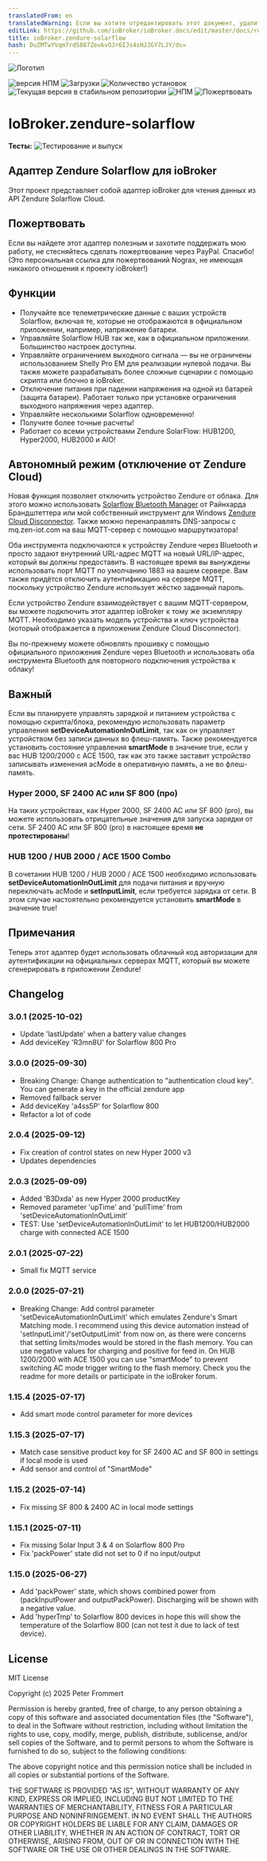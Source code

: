 ```yaml
---
translatedFrom: en
translatedWarning: Если вы хотите отредактировать этот документ, удалите поле «translationFrom», в противном случае этот документ будет снова автоматически переведен
editLink: https://github.com/ioBroker/ioBroker.docs/edit/master/docs/ru/adapterref/iobroker.zendure-solarflow/README.md
title: ioBroker.zendure-solarflow
hash: DuZMTwYVqm7rd5887ZeukvOJr6IJs4sHJJGY7LJY/dc=
---
```

![Логотип](../../../en/adapterref/iobroker.zendure-solarflow/admin/zendure-solarflow.png)

![версия НПМ](https://img.shields.io/npm/v/iobroker.zendure-solarflow.svg)
![Загрузки](https://img.shields.io/npm/dm/iobroker.zendure-solarflow.svg)
![Количество установок](https://iobroker.live/badges/zendure-solarflow-installed.svg)
![Текущая версия в стабильном репозитории](https://iobroker.live/badges/zendure-solarflow-stable.svg)
![НПМ](https://nodei.co/npm/iobroker.zendure-solarflow.png?downloads=true)
![Пожертвовать](https://img.shields.io/badge/PayPal-00457C?style=for-the-badge&logo=paypal&logoColor=white)

# IoBroker.zendure-solarflow
**Тесты:** ![Тестирование и выпуск](https://github.com/nograx/ioBroker.zendure-solarflow/workflows/Test%20and%20Release/badge.svg)

## Адаптер Zendure Solarflow для ioBroker
Этот проект представляет собой адаптер ioBroker для чтения данных из API Zendure Solarflow Cloud.

## Пожертвовать
Если вы найдете этот адаптер полезным и захотите поддержать мою работу, не стесняйтесь сделать пожертвование через PayPal. Спасибо! (Это персональная ссылка для пожертвований Nograx, не имеющая никакого отношения к проекту ioBroker!)<br />

## Функции
- Получайте все телеметрические данные с ваших устройств Solarflow, включая те, которые не отображаются в официальном приложении, например, напряжение батареи.
- Управляйте Solarflow HUB так же, как в официальном приложении. Большинство настроек доступны.
- Управляйте ограничением выходного сигнала — вы не ограничены использованием Shelly Pro EM для реализации нулевой подачи. Вы также можете разрабатывать более сложные сценарии с помощью скрипта или блочно в ioBroker.
- Отключение питания при падении напряжения на одной из батарей (защита батареи). Работает только при установке ограничения выходного напряжения через адаптер.
- Управляйте несколькими Solarflow одновременно!
- Получите более точные расчеты!
- Работает со всеми устройствами Zendure SolarFlow: HUB1200, Hyper2000, HUB2000 и AIO!

## Автономный режим (отключение от Zendure Cloud)
Новая функция позволяет отключить устройство Zendure от облака. Для этого можно использовать [Solarflow Bluetooth Manager](https://github.com/reinhard-brandstaedter/solarflow-bt-manager) от Райнхарда Брандштеттера или мой собственный инструмент для Windows [Zendure Cloud Disconnector](https://github.com/nograx/zendure-cloud-disconnector). Также можно перенаправлять DNS-запросы с mq.zen-iot.com на ваш MQTT-сервер с помощью маршрутизатора!

Оба инструмента подключаются к устройству Zendure через Bluetooth и просто задают внутренний URL-адрес MQTT на новый URL/IP-адрес, который вы должны предоставить. В настоящее время вы вынуждены использовать порт MQTT по умолчанию 1883 на вашем сервере. Вам также придётся отключить аутентификацию на сервере MQTT, поскольку устройство Zendure использует жёстко заданный пароль.

Если устройство Zendure взаимодействует с вашим MQTT-сервером, вы можете подключить этот адаптер ioBroker к тому же экземпляру MQTT. Необходимо указать модель устройства и ключ устройства (который отображается в приложении Zendure Cloud Disconnector).

Вы по-прежнему можете обновлять прошивку с помощью официального приложения Zendure через Bluetooth и использовать оба инструмента Bluetooth для повторного подключения устройства к облаку!

## Важный
Если вы планируете управлять зарядкой и питанием устройства с помощью скрипта/блока, рекомендую использовать параметр управления **setDeviceAutomationInOutLimit**, так как он управляет устройством без записи данных во флеш-память. Также рекомендуется установить состояние управления **smartMode** в значение true, если у вас HUB 1200/2000 с ACE 1500, так как это также заставит устройство записывать изменения acMode в оперативную память, а не во флеш-память.

### Hyper 2000, SF 2400 AC или SF 800 (про)
На таких устройствах, как Hyper 2000, SF 2400 AC или SF 800 (pro), вы можете использовать отрицательные значения для запуска зарядки от сети. SF 2400 AC или SF 800 (pro) в настоящее время **не протестированы**!

### HUB 1200 / HUB 2000 / ACE 1500 Combo
В сочетании HUB 1200 / HUB 2000 / ACE 1500 необходимо использовать **setDeviceAutomationInOutLimit** для подачи питания и вручную переключать acMode и **setInputLimit**, если требуется зарядка от сети. В этом случае настоятельно рекомендуется установить **smartMode** в значение true!

## Примечания
Теперь этот адаптер будет использовать облачный код авторизации для аутентификации на официальных серверах MQTT, который вы можете сгенерировать в приложении Zendure!

## Changelog
### 3.0.1 (2025-10-02)

- Update 'lastUpdate' when a battery value changes
- Add deviceKey 'R3mn8U' for Solarflow 800 Pro

### 3.0.0 (2025-09-30)

- Breaking Change: Change authentication to "authentication cloud key". You can generate a key in the official zendure app
- Removed fallback server
- Add deviceKey 'a4ss5P' for Solarflow 800
- Refactor a lot of code

### 2.0.4 (2025-09-12)

- Fix creation of control states on new Hyper 2000 v3
- Updates dependencies

### 2.0.3 (2025-09-09)

- Added 'B3Dxda' as new Hyper 2000 productKey
- Removed parameter 'upTime' and 'pullTime' from 'setDeviceAutomationInOutLimit'
- TEST: Use 'setDeviceAutomationInOutLimit' to let HUB1200/HUB2000 charge with connected ACE 1500

### 2.0.1 (2025-07-22)

- Small fix MQTT service

### 2.0.0 (2025-07-21)

- Breaking Change: Add control parameter 'setDeviceAutomationInOutLimit' which emulates Zendure's Smart Matching mode. I recommend using this device automation instead of 'setInputLimit'/'setOutputLimit' from now on, as there were concerns that setting limits/modes would be stored in the flash memory. You can use negative values for charging and positive for feed in. On HUB 1200/2000 with ACE 1500 you can use "smartMode" to prevent switching AC mode trigger writing to the flash memory. Check you the readme for more details or participate in the ioBroker forum.

### 1.15.4 (2025-07-17)

- Add smart mode control parameter for more devices

### 1.15.3 (2025-07-17)

- Match case sensitive product key for SF 2400 AC and SF 800 in settings if local mode is used
- Add sensor and control of "SmartMode"

### 1.15.2 (2025-07-14)

- Fix missing SF 800 & 2400 AC in local mode settings

### 1.15.1 (2025-07-11)

- Fix missing Solar Input 3 & 4 on Solarflow 800 Pro
- Fix 'packPower' state did not set to 0 if no input/output

### 1.15.0 (2025-06-27)

- Add 'packPower' state, which shows combined power from (packInputPower and outputPackPower). Discharging will be shown with a negative value.
- Add 'hyperTmp' to Solarflow 800 devices in hope this will show the temperature of the Solarflow 800 (can not test it due to lack of test device).

## License

MIT License

Copyright (c) 2025 Peter Frommert

Permission is hereby granted, free of charge, to any person obtaining a copy
of this software and associated documentation files (the "Software"), to deal
in the Software without restriction, including without limitation the rights
to use, copy, modify, merge, publish, distribute, sublicense, and/or sell
copies of the Software, and to permit persons to whom the Software is
furnished to do so, subject to the following conditions:

The above copyright notice and this permission notice shall be included in all
copies or substantial portions of the Software.

THE SOFTWARE IS PROVIDED "AS IS", WITHOUT WARRANTY OF ANY KIND, EXPRESS OR
IMPLIED, INCLUDING BUT NOT LIMITED TO THE WARRANTIES OF MERCHANTABILITY,
FITNESS FOR A PARTICULAR PURPOSE AND NONINFRINGEMENT. IN NO EVENT SHALL THE
AUTHORS OR COPYRIGHT HOLDERS BE LIABLE FOR ANY CLAIM, DAMAGES OR OTHER
LIABILITY, WHETHER IN AN ACTION OF CONTRACT, TORT OR OTHERWISE, ARISING FROM,
OUT OF OR IN CONNECTION WITH THE SOFTWARE OR THE USE OR OTHER DEALINGS IN THE
SOFTWARE.